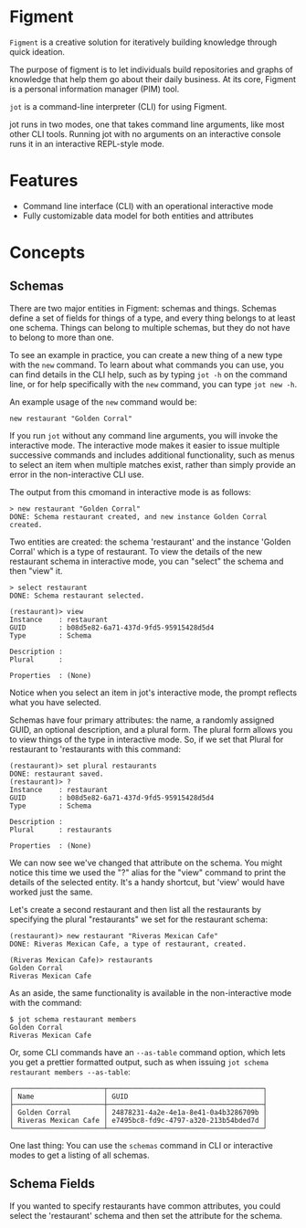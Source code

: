 # Figment

`Figment` is a creative solution for iteratively building knowledge through quick ideation.

The purpose of figment is to let individuals build repositories and graphs of knowledge that help them go about their daily business.  At its core, Figment is a personal information manager (PIM) tool.

`jot` is a command-line interpreter (CLI) for using Figment.

jot runs in two modes, one that takes command line arguments, like most other CLI tools.  Running jot with no arguments on an interactive console runs it in an interactive REPL-style mode.

# Features

* Command line interface (CLI) with an operational interactive mode
* Fully customizable data model for both entities and attributes

# Concepts

## Schemas

There are two major entities in Figment: schemas and things.  Schemas define a set of fields for things of a type, and every thing belongs to at least one schema.  Things can belong to multiple schemas, but they do not have to belong to more than one.

To see an example in practice, you can create a new thing of a new type with the `new` command.  To learn about what commands you can use, you can find details in the CLI help, such as by typing `jot -h` on the command line, or for help specifically with the `new` command, you can type `jot new -h`.

An example usage of the `new` command would be:

```
new restaurant "Golden Corral"
```

If you run `jot` without any command line arguments, you will invoke the interactive mode.  The interactive mode makes it easier to issue multiple successive commands and includes additional functionality, such as menus to select an item when multiple matches exist, rather than simply provide an error in the non-interactive CLI use.

The output from this cmomand in interactive mode is as follows:

```
> new restaurant "Golden Corral"
DONE: Schema restaurant created, and new instance Golden Corral created.
```

Two entities are created: the schema 'restaurant' and the instance 'Golden Corral' which is a type of restaurant.  To view the details of the new restaurant schema in interactive mode, you can "select" the schema and then "view" it.

```
> select restaurant
DONE: Schema restaurant selected.

(restaurant)> view
Instance    : restaurant
GUID        : b08d5e82-6a71-437d-9fd5-95915428d5d4
Type        : Schema

Description : 
Plural      : 

Properties  : (None)
```

Notice when you select an item in jot's interactive mode, the prompt reflects what you have selected.

Schemas have four primary attributes: the name, a randomly assigned GUID, an optional description, and a plural form.  The plural form allows you to view things of the type in interactive mode.  So, if we set that Plural for restaurant to 'restaurants with this command:

```
(restaurant)> set plural restaurants
DONE: restaurant saved.
(restaurant)> ?
Instance    : restaurant
GUID        : b08d5e82-6a71-437d-9fd5-95915428d5d4
Type        : Schema

Description : 
Plural      : restaurants

Properties  : (None)
```

We can now see we've changed that attribute on the schema.  You might notice this time we used the "?" alias for the "view" command to print the details of the selected entity.  It's a handy shortcut, but 'view' would have worked just the same.

Let's create a second restaurant and then list all the restaurants by specifying the plural "restaurants" we set for the restaurant schema:

```
(restaurant)> new restaurant "Riveras Mexican Cafe"
DONE: Riveras Mexican Cafe, a type of restaurant, created.

(Riveras Mexican Cafe)> restaurants
Golden Corral
Riveras Mexican Cafe
```

As an aside, the same functionality is available in the non-interactive mode with the command:

```
$ jot schema restaurant members 
Golden Corral
Riveras Mexican Cafe
```

Or, some CLI commands have an `--as-table` command option, which lets you get a prettier formatted output, such as when issuing `jot schema restaurant members --as-table`:

```
┌──────────────────────┬──────────────────────────────────────┐
│ Name                 │ GUID                                 │
├──────────────────────┼──────────────────────────────────────┤
│ Golden Corral        │ 24878231-4a2e-4e1a-8e41-0a4b3286709b │
│ Riveras Mexican Cafe │ e7495bc8-fd9c-4797-a320-213b54bded7d │
└──────────────────────┴──────────────────────────────────────┘
```

One last thing: You can use the `schemas` command in CLI or interactive modes to get a listing of all schemas.

## Schema Fields

If you wanted to specify restaurants have common attributes, you could select the 'restaurant' schema and then set the attribute for the schema.